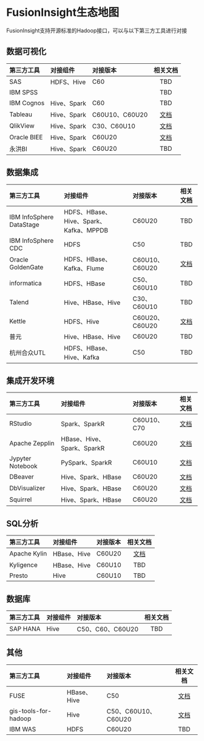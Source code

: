 <!-- ex_nonav -->

# FusionInsight生态地图

FusionInsight支持开源标准的Hadoop接口，可以与以下第三方工具进行对接

## 数据可视化

| 第三方工具  | 对接组件    | 对接版本                 |                             相关文档                              |
|:------------|:------------|:-------------------------|:-----------------------------------------------------------------:|
| SAS         | HDFS、Hive  | C60                      |                                TBD                                |
| IBM SPSS    |             |                          |                                TBD                                |
| IBM Cognos  | Hive、Spark | C60                      |                                TBD                                |
| Tableau     | Hive、Spark | C60U10、C60U20 | [文档](Business_Intelligence/Using_Tableau_with_FusionInsight.md) |
| QlikView    | Hive、Spark | C30、C60U10              | [文档](Business_Intelligence/Using_QlikView_with_FusionInsight.md) |
| Oracle BIEE | Hive、Spark | C60U20                   | [文档](Business_Intelligence/Using_Oracle_BIEE_with_FusionInsight.md) |
| 永洪BI      | Hive、Spark | C60U20                   |                                TBD                                |

## 数据集成

| 第三方工具               | 对接组件                               | 对接版本       |                                相关文档                                |
|:-------------------------|:---------------------------------------|:---------------|:----------------------------------------------------------------------:|
| IBM InfoSphere DataStage | HDFS、HBase、Hive、Spark、Kafka、MPPDB | C60U20         |                                  TBD                                   |
| IBM InfoSphere CDC       | HDFS                                   | C50            |                                  TBD                                   |
| Oracle GoldenGate        | HDFS、HBase、Kafka、Flume              | C60U10、C60U20 | [文档](Data_Integration/Using_Oracle_GoldenGate_with_FusionInsight.md) |
| informatica              | HDFS、HBase                            | C50、C60U10    |                                  TBD                                   |
| Talend                   | Hive、HBase、Hive                      | C30、C60U10    |                                  TBD                                   |
| Kettle                   | HDFS、Hive                             | C60U20、C60U20 |      [文档](Data_Integration/Using_Kettle_with_FusionInsight.md)       |
| 普元                     | Hive、HBase、Hive                      | C60U20         |                                  TBD                                   |
| 杭州合众UTL              | HDFS、HBase、Hive、Kafka               | C50            |                                  TBD                                   |

## 集成开发环境

| 第三方工具       | 对接组件                   | 对接版本    |                                        相关文档                                         |
|:-----------------|:---------------------------|:------------|:---------------------------------------------------------------------------------------:|
| RStudio          | Spark、SparkR              | C60U10、C70 |     [文档](Integrated_Development_Environment/Using_RStudio_with_FusionInsight.md)     |
| Apache Zepplin   | HBase、Hive、Spark、SparkR | C60U20      |   [文档](Integrated_Development_Environment/Using_Zeppelin_with_FusionInsight_HD.md)   |
| Jypyter Notebook | PySpark、SparkR            | C60U10      | [文档](Integrated_Development_Environment/Using_Jupyter_Notebook_with_FusionInsight.md) |
| DBeaver          | Hive、Spark、HBase         | C60U20      |     [文档](Integrated_Development_Environment/Using_DBeaver_with_FusionInsight.md)     |
| DbVisualizer     | Hive、Spark、HBase         | C60U20      |  [文档](Integrated_Development_Environment/Using_DbVisualizer_with_FusionInsight.md)    |
| Squirrel         | Hive、Spark、HBase         | C60U20      |  [文档](Integrated_Development_Environment/Using_Squirrel_with_FusionInsight.md)   |

## SQL分析

| 第三方工具   | 对接组件    | 对接版本 |                            相关文档                            |
|:-------------|:------------|:---------|:--------------------------------------------------------------:|
| Apache Kylin | HBase、Hive | C60U20   | [文档](SQL_Analytics_Engine/Using_Kylin_with_FusionInsight.md) |
| Kyligence    | HBase、Hive | C60U10   |                              TBD                               |
| Presto       | Hive        | C60U10   |                              TBD                               |

## 数据库

| 第三方工具 | 对接组件 | 对接版本         | 相关文档 |
|:-----------|:---------|:-----------------|:--------:|
| SAP HANA   | Hive     | C50、C60、C60U20 |   TBD    |

## 其他

| 第三方工具           | 对接组件    | 对接版本            |                     相关文档                     |
|:---------------------|:------------|:--------------------|:------------------------------------------------:|
| FUSE                 | HBase、Hive | C50                 |   [文档](Other/Using_FUSE_with_FusionInsight.md) |
| gis-tools-for-hadoop | Hive        | C50、C60U10、C60U20 |   [文档](Other/Using_GIS_Tools_for_Hadoop_with_FusionInsight.md)|
| IBM WAS              | HDFS        | C60U20              |                       TBD                        |
